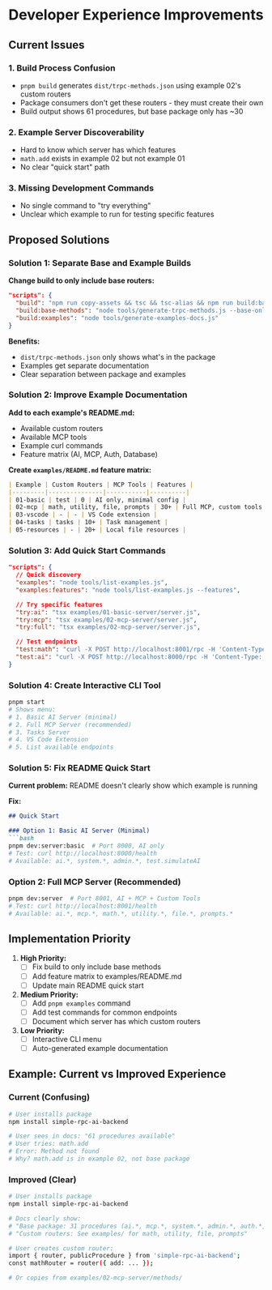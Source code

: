 # Developer Experience Improvements

## Current Issues

### 1. Build Process Confusion
- `pnpm build` generates `dist/trpc-methods.json` using example 02's custom routers
- Package consumers don't get these routers - they must create their own
- Build output shows 61 procedures, but base package only has ~30

### 2. Example Server Discoverability
- Hard to know which server has which features
- `math.add` exists in example 02 but not example 01
- No clear "quick start" path

### 3. Missing Development Commands
- No single command to "try everything"
- Unclear which example to run for testing specific features

## Proposed Solutions

### Solution 1: Separate Base and Example Builds

**Change build to only include base routers:**
```json
"scripts": {
  "build": "npm run copy-assets && tsc && tsc-alias && npm run build:base-methods",
  "build:base-methods": "node tools/generate-trpc-methods.js --base-only",
  "build:examples": "node tools/generate-examples-docs.js"
}
```

**Benefits:**
- `dist/trpc-methods.json` only shows what's in the package
- Examples get separate documentation
- Clear separation between package and examples

### Solution 2: Improve Example Documentation

**Add to each example's README.md:**
- Available custom routers
- Available MCP tools
- Example curl commands
- Feature matrix (AI, MCP, Auth, Database)

**Create `examples/README.md` feature matrix:**
```markdown
| Example | Custom Routers | MCP Tools | Features |
|---------|---------------|-----------|----------|
| 01-basic | test | 0 | AI only, minimal config |
| 02-mcp | math, utility, file, prompts | 30+ | Full MCP, custom tools |
| 03-vscode | - | - | VS Code extension |
| 04-tasks | tasks | 10+ | Task management |
| 05-resources | - | 20+ | Local file resources |
```

### Solution 3: Add Quick Start Commands

```json
"scripts": {
  // Quick discovery
  "examples": "node tools/list-examples.js",
  "examples:features": "node tools/list-examples.js --features",

  // Try specific features
  "try:ai": "tsx examples/01-basic-server/server.js",
  "try:mcp": "tsx examples/02-mcp-server/server.js",
  "try:full": "tsx examples/02-mcp-server/server.js",

  // Test endpoints
  "test:math": "curl -X POST http://localhost:8001/rpc -H 'Content-Type: application/json' -d '{\"jsonrpc\":\"2.0\",\"method\":\"math.add\",\"params\":{\"a\":1,\"b\":2},\"id\":1}'",
  "test:ai": "curl -X POST http://localhost:8000/rpc -H 'Content-Type: application/json' -d '{\"jsonrpc\":\"2.0\",\"method\":\"ai.generateText\",\"params\":{\"content\":\"Hello\",\"systemPrompt\":\"default\"},\"id\":1}'"
}
```

### Solution 4: Create Interactive CLI Tool

```bash
pnpm start
# Shows menu:
# 1. Basic AI Server (minimal)
# 2. Full MCP Server (recommended)
# 3. Tasks Server
# 4. VS Code Extension
# 5. List available endpoints
```

### Solution 5: Fix README Quick Start

**Current problem:** README doesn't clearly show which example is running

**Fix:**
```markdown
## Quick Start

### Option 1: Basic AI Server (Minimal)
```bash
pnpm dev:server:basic  # Port 8000, AI only
# Test: curl http://localhost:8000/health
# Available: ai.*, system.*, admin.*, test.simulateAI
```

### Option 2: Full MCP Server (Recommended)
```bash
pnpm dev:server  # Port 8001, AI + MCP + Custom Tools
# Test: curl http://localhost:8001/health
# Available: ai.*, mcp.*, math.*, utility.*, file.*, prompts.*
```

## Implementation Priority

1. **High Priority:**
   - [ ] Fix build to only include base methods
   - [ ] Add feature matrix to examples/README.md
   - [ ] Update main README quick start

2. **Medium Priority:**
   - [ ] Add `pnpm examples` command
   - [ ] Add test commands for common endpoints
   - [ ] Document which server has which custom routers

3. **Low Priority:**
   - [ ] Interactive CLI menu
   - [ ] Auto-generated example documentation

## Example: Current vs Improved Experience

### Current (Confusing)
```bash
# User installs package
npm install simple-rpc-ai-backend

# User sees in docs: "61 procedures available"
# User tries: math.add
# Error: Method not found
# Why? math.add is in example 02, not base package
```

### Improved (Clear)
```bash
# User installs package
npm install simple-rpc-ai-backend

# Docs clearly show:
# "Base package: 31 procedures (ai.*, mcp.*, system.*, admin.*, auth.*, billing.*, user.*)"
# "Custom routers: See examples/ for math, utility, file, prompts"

# User creates custom router:
import { router, publicProcedure } from 'simple-rpc-ai-backend';
const mathRouter = router({ add: ... });

# Or copies from examples/02-mcp-server/methods/
```
